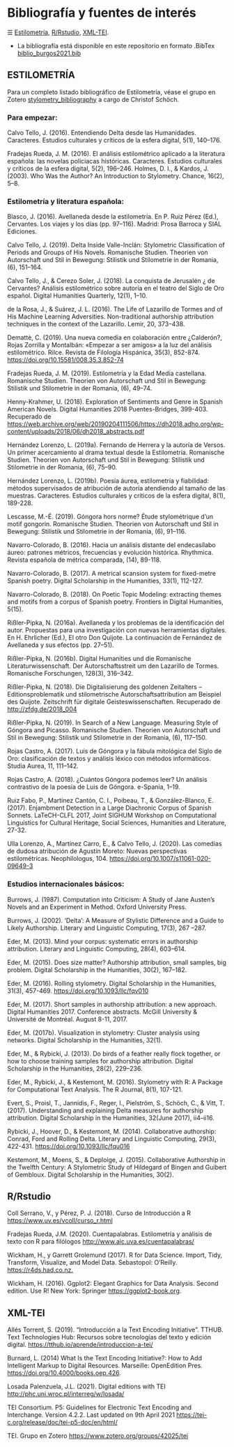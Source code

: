 # Bibliografía y fuentes de interés

☰ [Estilometría](#ESTILOMETRÍA), [R/Rstudio](#R/Rstudio), [XML-TEI](#XML-TEI). 

- La bibliografía está disponible en este repositorio en formato .BibTex [biblio_burgos2021.bib](/biblio_burgos2021.bib)

## ESTILOMETRÍA

Para un completo listado bibliográfico de Estilometría, véase el grupo en Zotero [stylometry_bibliography](https://www.zotero.org/groups/643516/stylometry_bibliography?) a cargo de Christof Schöch.

### Para empezar:

Calvo Tello, J. (2016). Entendiendo Delta desde las Humanidades. Caracteres. Estudios culturales y críticos de la esfera digital, 5(1), 140–176.

Fradejas Rueda, J. M. (2016). El análisis estilométrico aplicado a la literatura española: las novelas policiacas históricas. Caracteres. Estudios culturales y críticos de la esfera digital, 5(2), 196–246.
Holmes, D. I., & Kardos, J. (2003). Who Was the Author? An Introduction to Stylometry. Chance, 16(2), 5–8.

### Estilometría y literatura española:

Blasco, J. (2016). Avellaneda desde la estilometría. En P. Ruiz Pérez (Ed.), Cervantes. Los viajes y los días (pp. 97–116). Madrid: Prosa Barroca y SIAL Ediciones.

Calvo Tello, J. (2019). Delta Inside Valle-Inclán: Stylometric Classification of Periods and Groups of His Novels. Romanische Studien. Theorien von Autorschaft und Stil in Bewegung: Stilistik und Stilometrie in der Romania, (6), 151–164.

Calvo Tello, J., & Cerezo Soler, J. (2018). La conquista de Jerusalén ¿ de Cervantes? Análisis estilométrico sobre autoría en el teatro del Siglo de Oro español. Digital Humanities Quarterly, 12(1), 1–10.

de la Rosa, J., & Suárez, J. L. (2016). The Life of Lazarillo de Tormes and of His Machine Learning Adversities. Non-traditional authorship attribution techniques in the context of the Lazarillo. Lemir, 20, 373–438.

Demattè, C. (2019). Una nueva comedia en colaboración entre ¿Calderón?, Rojas Zorrilla y Montalbán: «Empezar a ser amigos» a la luz del análisis estilométrico. Rilce. Revista de Filología Hispánica, 35(3), 852-874. https://doi.org/10.15581/008.35.3.852-74

Fradejas Rueda, J. M. (2019). Estilometría y la Edad Media castellana. Romanische Studien. Theorien von Autorschaft und Stil in Bewegung: Stilistik und Stilometrie in der Romania, (6), 49–74.

Henny-Krahmer, U. (2018). Exploration of Sentiments and Genre in Spanish American Novels. Digital Humanities 2018 Puentes-Bridges, 399-403. Recuperado de https://web.archive.org/web/20190204111506/https://dh2018.adho.org/wp-content/uploads/2018/06/dh2018_abstracts.pdf

Hernández Lorenzo, L. (2019a). Fernando de Herrera y la autoría de Versos. Un primer acercamiento al drama textual desde la Estilometría. Romanische Studien. Theorien von Autorschaft und Stil in Bewegung: Stilistik und Stilometrie in der Romania, (6), 75–90.

Hernández Lorenzo, L. (2019b). Poesía áurea, estilometría y fiabilidad: métodos supervisados de atribución de autoría atendiendo al tamaño de las muestras. Caracteres. Estudios culturales y críticos de la esfera digital, 8(1), 189-228.

Lescasse, M.-É. (2019). Góngora hors norme? Étude stylométrique d’un motif gongorin. Romanische Studien. Theorien von Autorschaft und Stil in Bewegung: Stilistik und Stilometrie in der Romania, (6), 91–116.

Navarro-Colorado, B. (2016). Hacia un análisis distante del endecasílabo áureo: patrones métricos, frecuencias y evolución histórica. Rhythmica. Revista española de métrica comparada, (14), 89-118.

Navarro-Colorado, B. (2017). A metrical scansion system for fixed-metre Spanish poetry. Digital Scholarship in the Humanities, 33(1), 112-127.

Navarro-Colorado, B. (2018). On Poetic Topic Modeling: extracting themes and motifs from a corpus of Spanish poetry. Frontiers in Digital Humanities, 5(15).

Rißler-Pipka, N. (2016a). Avellaneda y los problemas de la identificación del autor. Propuestas para una investigación con nuevas herramientas digitales. En H. Ehrlicher (Ed.), El otro Don Quijote. La continuación de Fernández de Avellaneda y sus efectos (pp. 27–51).

Rißler-Pipka, N. (2016b). Digital Humanities und die Romanische Literaturwissenschaft. Der Autorschaftsstreit um den Lazarillo de Tormes. Romanische Forschungen, 128(3), 316–342.

Rißler-Pipka, N. (2018). Die Digitalisierung des goldenen Zeitalters – Editionsproblematik und stilometrische Autorschaftsattribution am Beispiel des Quijote. Zeitschrift für digitale Geisteswissenschaften. Recuperado de http://zfdg.de/2018_004

Rißler-Pipka, N. (2019). In Search of a New Language. Measuring Style of Góngora and Picasso. Romanische Studien. Theorien von Autorschaft und Stil in Bewegung: Stilistik und Stilometrie in der Romania, (6), 117–150.

Rojas Castro, A. (2017). Luis de Góngora y la fábula mitológica del Siglo de Oro: clasificación de textos y análisis léxico con métodos informáticos. Studia Aurea, 11, 111–142.

Rojas Castro, A. (2018). ¿Cuántos Góngora podemos leer? Un análisis contrastivo de la poesía de Luis de Góngora. e-Spania, 1–19.

Ruiz Fabo, P., Martínez Cantón, C. I., Poibeau, T., & González-Blanco, E. (2017). Enjambment Detection in a Large Diachronic Corpus of Spanish Sonnets. LaTeCH-CLFL 2017, Joint SIGHUM Workshop on Computational Linguistics for Cultural Heritage, Social Sciences, Humanities and Literature, 27-32.

Ulla Lorenzo, A., Martínez Carro, E., & Calvo Tello, J. (2020). Las comedias de dudosa atribución de Agustín Moreto: Nuevas perspectivas estilométricas. Neophilologus, 104. https://doi.org/10.1007/s11061-020-09649-3

### Estudios internacionales básicos:

Burrows, J. (1987). Computation into Criticism: A Study of Jane Austen’s Novels and an Experiment in Method. Oxford University Press.

Burrows, J. (2002). ‘Delta’: A Measure of Stylistic Difference and a Guide to Likely Authorship. Literary and Linguistic Computing, 17(3), 267 –287.

Eder, M. (2013). Mind your corpus: systematic errors in authorship attribution. Literary and Linguistic Computing, 28(4), 603–614.

Eder, M. (2015). Does size matter? Authorship attribution, small samples, big problem. Digital Scholarship in the Humanities, 30(2), 167–182.

Eder, M. (2016). Rolling stylometry. Digital Scholarship in the Humanities, 31(3), 457-469. https://doi.org/10.1093/llc/fqv010

Eder, M. (2017). Short samples in authorship attribution: a new approach. Digital Humanities 2017. Conference abstracts. McGill University & Université de Montréal. August 8-11, 2017.

Eder, M. (2017b). Visualization in stylometry: Cluster analysis using networks. Digital Scholarship in the Humanities, 32(1).

Eder, M., & Rybicki, J. (2013). Do birds of a feather really flock together, or how to choose training samples for authorship attribution. Digital Scholarship in the Humanities, 28(2), 229–236.

Eder, M., Rybicki, J., & Kestemont, M. (2016). Stylometry with R: A Package for Computational Text Analysis. The R Journal, 8(1), 107-121.

Evert, S., Proisl, T., Jannidis, F., Reger, I., Pielström, S., Schöch, C., & Vitt, T. (2017). Understanding and explaining Delta measures for authorship attribution. Digital Scholarship in the Humanities, 32(June 2017), ii4–ii16.

Rybicki, J., Hoover, D., & Kestemont, M. (2014). Collaborative authorship: Conrad, Ford and Rolling Delta. Literary and Linguistic Computing, 29(3), 422-431. https://doi.org/10.1093/llc/fqu016

Kestemont, M., Moens, S., & Deploige, J. (2015). Collaborative Authorship in the Twelfth Century: A Stylometric Study of Hildegard of Bingen and Guibert of Gembloux. Digital Scholarship in the Humanities, 30(2).


## R/Rstudio

Coll Serrano, V., y Pérez, P. J. (2018). Curso de Introducción a R <https://www.uv.es/vcoll/curso_r.html>

Fradejas Rueda, J.M. (2020). Cuentapalabras. Estilometría y análisis de texto con R para filólogos <http://www.aic.uva.es/cuentapalabras/>

Wickham, H., y Garrett Grolemund (2017). R for Data Science. Import, Tidy, Transform, Visualize, and Model Data. Sebastopol: O’Reilly. <https://r4ds.had.co.nz.>

Wickham, H. (2016). Ggplot2: Elegant Graphics for Data Analysis. Second edition. Use R! New York: Springer <https://ggplot2-book.org>.


## XML-TEI

Allés Torrent, S. (2019). “Introducción a la Text Encoding Initiative”. TTHUB. Text Technologies Hub: Recursos sobre tecnologías del texto y edición digital. <https://tthub.io/aprende/introduccion-a-tei/>

Burnard, L. (2014) What Is the Text Encoding Initiative?: How to Add Intelligent Markup to Digital Resources. Marseille: OpenEdition Pres. https://doi.org/10.4000/books.oep.426.

Losada Palenzuela, J.L. (2021). Digital editions with TEI <http://phc.uni.wroc.pl/interreg/w/losada/>

TEI Consortium. P5: Guidelines for Electronic Text Encoding and Interchange. Version 4.2.2. Last updated on 9th April 2021 <https://tei-c.org/release/doc/tei-p5-doc/en/html/>

TEI. Grupo en Zotero <https://www.zotero.org/groups/42025/tei>
